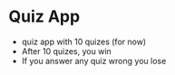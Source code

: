 # Quiz App

- quiz app with 10 quizes (for now)
- After 10 quizes, you win
- If you answer any quiz wrong you lose
